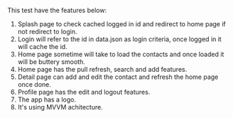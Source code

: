 This test have the features below:
1. Splash page to check cached logged in id and redirect to home page if not redirect to login.
2. Login will refer to the id in data.json as login criteria, once logged in it will cache the id.
3. Home page sometime will take to load the contacts and once loaded it will be buttery smooth.
4. Home page has the pull refresh, search and add features.
5. Detail page can add and edit the contact and refresh the home page once done.
6. Profile page has the edit and logout features.
7. The app has a logo.
8. It's using MVVM achitecture.
